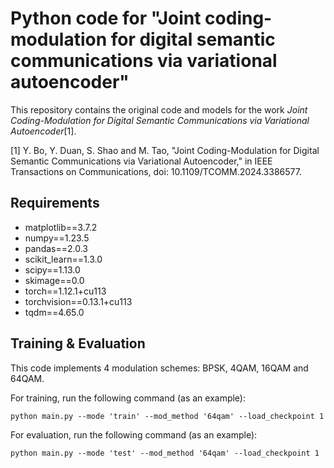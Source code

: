 # Python code for "Joint coding-modulation for digital semantic communications via variational autoencoder"
This repository contains the original code and models for the work _Joint Coding-Modulation for Digital Semantic Communications via Variational Autoencoder_[1].

[1] Y. Bo, Y. Duan, S. Shao and M. Tao, "Joint Coding-Modulation for Digital Semantic Communications via Variational Autoencoder," in IEEE Transactions on Communications, doi: 10.1109/TCOMM.2024.3386577.

## Requirements
* matplotlib==3.7.2
* numpy==1.23.5
* pandas==2.0.3
* scikit_learn==1.3.0
* scipy==1.13.0
* skimage==0.0
* torch==1.12.1+cu113
* torchvision==0.13.1+cu113
* tqdm==4.65.0

## Training & Evaluation
This code implements 4 modulation schemes: BPSK, 4QAM, 16QAM and 64QAM. 

For training, run the following command (as an example):
```
python main.py --mode 'train' --mod_method '64qam' --load_checkpoint 1
```

For evaluation, run the following command (as an example):
```
python main.py --mode 'test' --mod_method '64qam' --load_checkpoint 1
```
